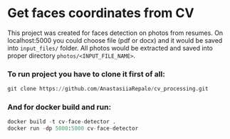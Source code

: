 # Get faces coordinates from CV

This project was created for faces detection on photos from resumes. On localhost:5000 you could choose file (pdf or docx) and it would be saved into `input_files/` folder.
All photos would be extracted and saved into proper directory `photos/<INPUT_FILE_NAME>`. 

### To run project you have to clone it first of all:

``` python
git clone https://github.com/AnastasiiaRepalo/cv_processing.git
```

### And for docker build and run:

``` python
docker build -t cv-face-detector .
docker run -dp 5000:5000 cv-face-detector
```





